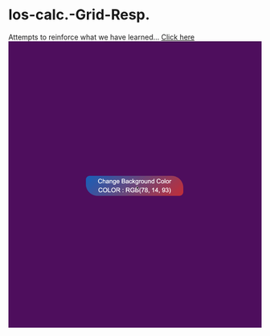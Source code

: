 # Ios-calc.-Grid-Resp.
Attempts to reinforce what we have learned...
[Click here](https://muratgrr.github.io/Ios-calc.-Grid-Resp./)
![checkout](https://github.com/muratgrr/random-background-color/blob/main/img/change-background-color.gif)
